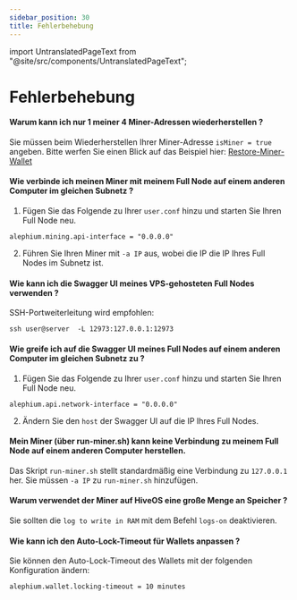 ```yaml
---
sidebar_position: 30
title: Fehlerbehebung
---
```


import UntranslatedPageText from "@site/src/components/UntranslatedPageText";

<UntranslatedPageText />

# Fehlerbehebung

#### Warum kann ich nur 1 meiner 4 Miner-Adressen wiederherstellen ?

Sie müssen beim Wiederherstellen Ihrer Miner-Adresse `isMiner = true` angeben. 
Bitte werfen Sie einen Blick auf das Beispiel hier: [Restore-Miner-Wallet](solo-mining-guide.md#restore-your-miner-wallet)

#### Wie verbinde ich meinen Miner mit meinem Full Node auf einem anderen Computer im gleichen Subnetz ?

1. Fügen Sie das Folgende zu Ihrer `user.conf` hinzu und starten Sie Ihren Full Node neu.

```
alephium.mining.api-interface = "0.0.0.0"
```

2. Führen Sie Ihren Miner mit `-a IP` aus, wobei die IP die IP Ihres Full Nodes im Subnetz ist.

#### Wie kann ich die Swagger UI meines VPS-gehosteten Full Nodes verwenden ?

SSH-Portweiterleitung wird empfohlen:

```
ssh user@server  -L 12973:127.0.0.1:12973
```

#### Wie greife ich auf die Swagger UI meines Full Nodes auf einem anderen Computer im gleichen Subnetz zu ?

1. Fügen Sie das Folgende zu Ihrer `user.conf` hinzu und starten Sie Ihren Full Node neu.

```
alephium.api.network-interface = "0.0.0.0"
```

2. Ändern Sie den `host` der Swagger UI auf die IP Ihres Full Nodes.

#### Mein Miner (über run-miner.sh) kann keine Verbindung zu meinem Full Node auf einem anderen Computer herstellen.

Das Skript `run-miner.sh` stellt standardmäßig eine Verbindung zu `127.0.0.1` her. Sie müssen `-a IP` zu `run-miner.sh` hinzufügen.

#### Warum verwendet der Miner auf HiveOS eine große Menge an Speicher ?

Sie sollten die `log to write in RAM` mit dem Befehl `logs-on` deaktivieren.

#### Wie kann ich den Auto-Lock-Timeout für Wallets anpassen ?

Sie können den Auto-Lock-Timeout des Wallets mit der folgenden Konfiguration ändern:

```
alephium.wallet.locking-timeout = 10 minutes
```
